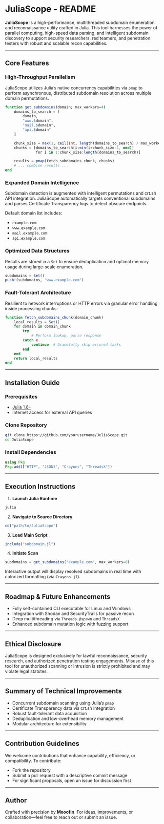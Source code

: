 # JuliaScope - README

**JuliaScope** is a high-performance, multithreaded subdomain enumeration and reconnaissance utility crafted in Julia. This tool harnesses the power of parallel computing, high-speed data parsing, and intelligent subdomain discovery to support security researchers, red teamers, and penetration testers with robust and scalable recon capabilities.

---

## Core Features

###  High-Throughput Parallelism
JuliaScope utilizes Julia’s native concurrency capabilities via `pmap` to perform asynchronous, distributed subdomain resolution across multiple domain permutations.

```julia
function get_subdomains(domain; max_workers=4)
    domains_to_search = [
        domain,
        "www.$domain",
        "mail.$domain",
        "api.$domain"
    ]

    chunk_size = max(1, ceil(Int, length(domains_to_search) / max_workers))
    chunks = [domains_to_search[i:min(i+chunk_size-1, end)] 
              for i in 1:chunk_size:length(domains_to_search)]

    results = pmap(fetch_subdomains_chunk, chunks)
    # ... combine results ...
end
```

###  Expanded Domain Intelligence
Subdomain detection is augmented with intelligent permutations and crt.sh API integration. JuliaScope automatically targets conventional subdomains and parses Certificate Transparency logs to detect obscure endpoints.

Default domain list includes:
- `example.com`
- `www.example.com`
- `mail.example.com`
- `api.example.com`

###  Optimized Data Structures
Results are stored in a `Set` to ensure deduplication and optimal memory usage during large-scale enumeration.

```julia
subdomains = Set()
push!(subdomains, "www.example.com")
```

###  Fault-Tolerant Architecture
Resilient to network interruptions or HTTP errors via granular error handling inside processing chunks:

```julia
function fetch_subdomains_chunk(domain_chunk)
    local_results = Set()
    for domain in domain_chunk
        try
            # Perform lookup, parse response
        catch e
            continue  # Gracefully skip errored tasks
        end
    end
    return local_results
end
```

---

## Installation Guide

### Prerequisites
- [Julia 1.6+](https://julialang.org/downloads/)
- Internet access for external API queries

### Clone Repository
```sh
git clone https://github.com/yourusername/JuliaScope.git
cd JuliaScope
```

### Install Dependencies
```julia
using Pkg
Pkg.add(["HTTP", "JSON3", "Crayons", "ThreadsX"])
```

---

## Execution Instructions

1. **Launch Julia Runtime**
```sh
julia
```

2. **Navigate to Source Directory**
```julia
cd("path/to/JuliaScope")
```

3. **Load Main Script**
```julia
include("subdomain.jl")
```

4. **Initiate Scan**
```julia
subdomains = get_subdomains("example.com", max_workers=8)
```

Interactive output will display resolved subdomains in real time with colorized formatting (via `Crayons.jl`).

---

## Roadmap & Future Enhancements

- Fully self-contained CLI executable for Linux and Windows
- Integration with Shodan and SecurityTrails for passive recon
- Deep multithreading via `Threads.@spawn` and `ThreadsX`
- Enhanced subdomain mutation logic with fuzzing support

---

## Ethical Disclosure
JuliaScope is designed exclusively for lawful reconnaissance, security research, and authorized penetration testing engagements. Misuse of this tool for unauthorized scanning or intrusion is strictly prohibited and may violate legal statutes.

---

## Summary of Technical Improvements

- Concurrent subdomain scanning using Julia’s `pmap`
- Certificate Transparency data via crt.sh integration
- Robust fault-tolerant data acquisition
- Deduplication and low-overhead memory management
- Modular architecture for extensibility

---

## Contribution Guidelines

We welcome contributions that enhance capability, efficiency, or compatibility. To contribute:

- Fork the repository
- Submit a pull request with a descriptive commit message
- For significant proposals, open an issue for discussion first

---



## Author
Crafted with precision by **Mooofin**. For ideas, improvements, or collaboration—feel free to reach out or submit an issue.


